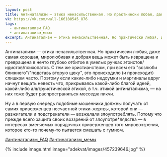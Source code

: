 ```yaml
---
layout: post
title: Антинатализм — этика ненасильственная. Но практически любая, даже...
vk: https://vk.com/wall-166188545_876
tags:
  - антинатализм_FAQ
  - антинатализм_мемы
excerpt: Антинатализм — этика ненасильственная. Но практически любая, даже самая хорошая, миролюбивая и добрая вещь может быть извращена и превращена в нечто глубоко отбитое в умелых ручках эгоистов/идиотов/психопатов. С тем же христианством, при всем его "возлюби ближнего"/"подставь вторую щеку", это происходило (и происходит) слишком часто. Поэтому если...
---
```

Антинатализм — этика ненасильственная. Но практически любая, даже самая хорошая, миролюбивая и добрая вещь может быть извращена и превращена в нечто глубоко отбитое в умелых ручках эгоистов/идиотов/психопатов. С тем же христианством, при всем его "возлюби ближнего"/"подставь вторую щеку", это происходило (и происходит) слишком часто. Поэтому если какие-либо недоумки и маргиналы вдруг начнут вещать невесть что, прикрываясь какой-либо благой идеей, какой-либо альтруистической этикой, в т.ч. этикой антинатализма, — на них тоже будет распространяться месседж пикчи.

Ну а в первую очередь подобные мошенники должны получать от самих приверженцев несчастной этики-жертвы, которой они — разжигатели и подстрекатели — возжелали злоупотреблять. Потому что прежде всего защита своих воззрений от злоупотре\*лядства — в интересах вменяемых порядочных приверженцев того мировоззрения, которое кто-то почему-то пытается смешать с гумном.

[#антинатализм_FAQ](poisk.html#антинатализм_FAQ)
[#антинатализм_мемы](poisk.html#антинатализм_мемы)

{% include image.html image="adekvat/images/457239646.jpg" %}